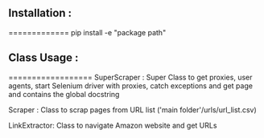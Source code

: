 ## Installation :
=============
pip install -e "package path"

## Class Usage :
==================
SuperScraper :
Super Class to get proxies, user agents, start Selenium driver with proxies, catch exceptions and get page and contains the global docstring

Scraper :
Class to scrap pages from URL list ('main folder'/urls/url_list.csv)

LinkExtractor:
Class to navigate Amazon website and get URLs 

